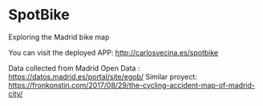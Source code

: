# SpotBike
Exploring the Madrid bike map

You can visit the deployed APP:
http://carlosvecina.es/spotbike

Data collected from Madrid Open Data : https://datos.madrid.es/portal/site/egob/
Similar proyect: https://fronkonstin.com/2017/08/29/the-cycling-accident-map-of-madrid-city/

